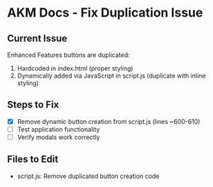 # AKM Docs - Fix Duplication Issue

## Current Issue
Enhanced Features buttons are duplicated:
1. Hardcoded in index.html (proper styling)
2. Dynamically added via JavaScript in script.js (duplicate with inline styling)

## Steps to Fix
- [x] Remove dynamic button creation from script.js (lines ~600-610)
- [ ] Test application functionality
- [ ] Verify modals work correctly

## Files to Edit
- script.js: Remove duplicated button creation code
